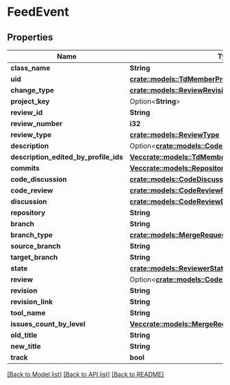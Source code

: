 # FeedEvent

## Properties

Name | Type | Description | Notes
------------ | ------------- | ------------- | -------------
**class_name** | **String** |  | 
**uid** | [**crate::models::TdMemberProfile**](TD_MemberProfile.md) |  | 
**change_type** | [**crate::models::ReviewRevisionsChangedType**](ReviewRevisionsChangedType.md) |  | 
**project_key** | Option<**String**> |  | 
**review_id** | **String** |  | 
**review_number** | **i32** |  | 
**review_type** | [**crate::models::ReviewType**](ReviewType.md) |  | 
**description** | Option<[**crate::models::CodeReviewDescription**](CodeReviewDescription.md)> |  | [optional]
**description_edited_by_profile_ids** | [**Vec<crate::models::TdMemberProfile>**](TD_MemberProfile.md) |  | 
**commits** | [**Vec<crate::models::RepositoryCommitRecord>**](RepositoryCommitRecord.md) |  | 
**code_discussion** | [**crate::models::CodeDiscussionRecord**](CodeDiscussionRecord.md) |  | 
**code_review** | [**crate::models::CodeReviewRecord**](CodeReviewRecord.md) |  | 
**discussion** | [**crate::models::CodeReviewDiscussionRecord**](CodeReviewDiscussionRecord.md) |  | 
**repository** | **String** |  | 
**branch** | **String** |  | 
**branch_type** | [**crate::models::MergeRequestBranchType**](MergeRequestBranchType.md) |  | 
**source_branch** | **String** |  | 
**target_branch** | **String** |  | 
**state** | [**crate::models::ReviewerState**](ReviewerState.md) |  | 
**review** | Option<[**crate::models::CodeReviewRecord**](CodeReviewRecord.md)> |  | [optional]
**revision** | **String** |  | 
**revision_link** | **String** |  | 
**tool_name** | **String** |  | 
**issues_count_by_level** | [**Vec<crate::models::MergeRequestCodeIssueStatsForLevel>**](MergeRequestCodeIssueStatsForLevel.md) |  | 
**old_title** | **String** |  | 
**new_title** | **String** |  | 
**track** | **bool** |  | 

[[Back to Model list]](../README.md#documentation-for-models) [[Back to API list]](../README.md#documentation-for-api-endpoints) [[Back to README]](../README.md)


